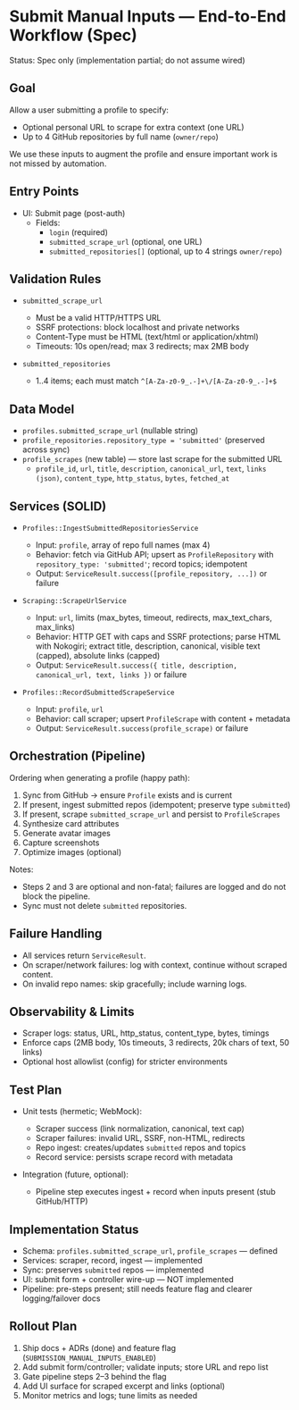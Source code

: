 # Submit Manual Inputs — End-to-End Workflow (Spec)

Status: Spec only (implementation partial; do not assume wired)

## Goal

Allow a user submitting a profile to specify:

- Optional personal URL to scrape for extra context (one URL)
- Up to 4 GitHub repositories by full name (`owner/repo`)

We use these inputs to augment the profile and ensure important work is not missed by automation.

## Entry Points

- UI: Submit page (post-auth)
  - Fields:
    - `login` (required)
    - `submitted_scrape_url` (optional, one URL)
    - `submitted_repositories[]` (optional, up to 4 strings `owner/repo`)

## Validation Rules

- `submitted_scrape_url`
  - Must be a valid HTTP/HTTPS URL
  - SSRF protections: block localhost and private networks
  - Content-Type must be HTML (text/html or application/xhtml)
  - Timeouts: 10s open/read; max 3 redirects; max 2MB body

- `submitted_repositories`
  - 1..4 items; each must match `^[A-Za-z0-9_.-]+\/[A-Za-z0-9_.-]+$`

## Data Model

- `profiles.submitted_scrape_url` (nullable string)
- `profile_repositories.repository_type = 'submitted'` (preserved across sync)
- `profile_scrapes` (new table) — store last scrape for the submitted URL
  - `profile_id`, `url`, `title`, `description`, `canonical_url`, `text`, `links (json)`,
    `content_type`, `http_status`, `bytes`, `fetched_at`

## Services (SOLID)

- `Profiles::IngestSubmittedRepositoriesService`
  - Input: `profile`, array of repo full names (max 4)
  - Behavior: fetch via GitHub API; upsert as `ProfileRepository` with
    `repository_type: 'submitted'`; record topics; idempotent
  - Output: `ServiceResult.success([profile_repository, ...])` or failure

- `Scraping::ScrapeUrlService`
  - Input: `url`, limits (max_bytes, timeout, redirects, max_text_chars, max_links)
  - Behavior: HTTP GET with caps and SSRF protections; parse HTML with Nokogiri; extract title,
    description, canonical, visible text (capped), absolute links (capped)
  - Output: `ServiceResult.success({ title, description, canonical_url, text, links })` or failure

- `Profiles::RecordSubmittedScrapeService`
  - Input: `profile`, `url`
  - Behavior: call scraper; upsert `ProfileScrape` with content + metadata
  - Output: `ServiceResult.success(profile_scrape)` or failure

## Orchestration (Pipeline)

Ordering when generating a profile (happy path):

1. Sync from GitHub → ensure `Profile` exists and is current
2. If present, ingest submitted repos (idempotent; preserve type `submitted`)
3. If present, scrape `submitted_scrape_url` and persist to `ProfileScrapes`
4. Synthesize card attributes
5. Generate avatar images
6. Capture screenshots
7. Optimize images (optional)

Notes:

- Steps 2 and 3 are optional and non-fatal; failures are logged and do not block the pipeline.
- Sync must not delete `submitted` repositories.

## Failure Handling

- All services return `ServiceResult`.
- On scraper/network failures: log with context, continue without scraped content.
- On invalid repo names: skip gracefully; include warning logs.

## Observability & Limits

- Scraper logs: status, URL, http_status, content_type, bytes, timings
- Enforce caps (2MB body, 10s timeouts, 3 redirects, 20k chars of text, 50 links)
- Optional host allowlist (config) for stricter environments

## Test Plan

- Unit tests (hermetic; WebMock):
  - Scraper success (link normalization, canonical, text cap)
  - Scraper failures: invalid URL, SSRF, non-HTML, redirects
  - Repo ingest: creates/updates `submitted` repos and topics
  - Record service: persists scrape record with metadata

- Integration (future, optional):
  - Pipeline step executes ingest + record when inputs present (stub GitHub/HTTP)

## Implementation Status

- Schema: `profiles.submitted_scrape_url`, `profile_scrapes` — defined
- Services: scraper, record, ingest — implemented
- Sync: preserves `submitted` repos — implemented
- UI: submit form + controller wire-up — NOT implemented
- Pipeline: pre-steps present; still needs feature flag and clearer logging/failover docs

## Rollout Plan

1. Ship docs + ADRs (done) and feature flag (`SUBMISSION_MANUAL_INPUTS_ENABLED`)
2. Add submit form/controller; validate inputs; store URL and repo list
3. Gate pipeline steps 2–3 behind the flag
4. Add UI surface for scraped excerpt and links (optional)
5. Monitor metrics and logs; tune limits as needed
